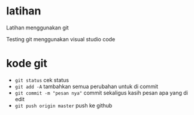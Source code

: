 # latihan
Latihan menggunakan git

Testing git menggunakan visual studio code

# kode git

- `git status` cek status
- `git add -A` tambahkan semua perubahan untuk di commit
- `git commit -m "pesan nya"` commit sekaligus kasih pesan apa yang di edit
- `git push origin master` push ke github
